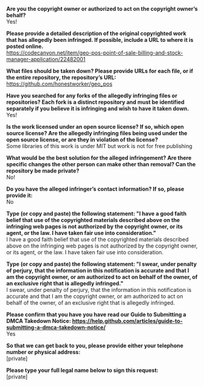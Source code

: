 **Are you the copyright owner or authorized to act on the copyright owner’s behalf?**   
Yes! 

**Please provide a detailed description of the original copyrighted work that has allegedly been infringed. If possible, include a URL to where it is posted online.**   
https://codecanyon.net/item/geo-pos-point-of-sale-billing-and-stock-manager-application/22482001  

**What files should be taken down? Please provide URLs for each file, or if the entire repository, the repository’s URL:**   
https://github.com/honestworker/geo_pos  

**Have you searched for any forks of the allegedly infringing files or repositories? Each fork is a distinct repository and must be identified separately if you believe it is infringing and wish to have it taken down.**   
Yes! 

**Is the work licensed under an open source license? If so, which open source license? Are the allegedly infringing files being used under the open source license, or are they in violation of the license?**   
Some libraries of this work is under MIT but work is not for free publishing  

**What would be the best solution for the alleged infringement? Are there specific changes the other person can make other than removal? Can the repository be made private?**   
No! 

**Do you have the alleged infringer’s contact information? If so, please provide it:**  
No 

**Type (or copy and paste) the following statement: "I have a good faith belief that use of the copyrighted materials described above on the infringing web pages is not authorized by the copyright owner, or its agent, or the law. I have taken fair use into consideration."**   
I have a good faith belief that use of the copyrighted materials described above on the infringing web pages is not authorized by the copyright owner, or its agent, or the law. I have taken fair use into consideration.  

**Type (or copy and paste) the following statement: "I swear, under penalty of perjury, that the information in this notification is accurate and that I am the copyright owner, or am authorized to act on behalf of the owner, of an exclusive right that is allegedly infringed."**   
I swear, under penalty of perjury, that the information in this notification is accurate and that I am the copyright owner, or am authorized to act on behalf of the owner, of an exclusive right that is allegedly infringed.  

**Please confirm that you have you have read our Guide to Submitting a DMCA Takedown Notice: https://help.github.com/articles/guide-to-submitting-a-dmca-takedown-notice/**   
Yes 

**So that we can get back to you, please provide either your telephone number or physical address:**   
[private]  

**Please type your full legal name below to sign this request:**   
[private]

